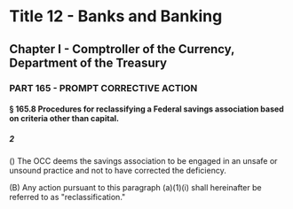 
# Title 12 - Banks and Banking
## Chapter I - Comptroller of the Currency, Department of the Treasury
### PART 165 - PROMPT CORRECTIVE ACTION
#### § 165.8 Procedures for reclassifying a Federal savings association based on criteria other than capital.
##### 2

() The OCC deems the savings association to be engaged in an unsafe or unsound practice and not to have corrected the deficiency.

(B) Any action pursuant to this paragraph (a)(1)(i) shall hereinafter be referred to as "reclassification."
